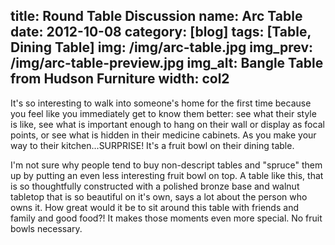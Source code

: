 title: Round Table Discussion
name: Arc Table
date: 2012-10-08
category: [blog]
tags: [Table, Dining Table]
img: /img/arc-table.jpg
img_prev: /img/arc-table-preview.jpg
img_alt: Bangle Table from Hudson Furniture
width: col2
---
It's so interesting to walk into someone's home for the first time because you feel like you immediately get to know them better: see what their style is like, see what is important enough to hang on their wall or display as focal points, or see what is hidden in their medicine cabinets.  As you make your way to their kitchen...SURPRISE!  It's a fruit bowl on their dining table.  

I'm not sure why people tend to buy non-descript tables and "spruce" them up by putting an even less interesting fruit bowl on top.  A table like this, that is so <span class="standout">thoughtfully constructed</span> with a polished bronze base and walnut tabletop that is so beautiful on it's own, <span class="standout">says a lot</span> about the person who owns it.  How great would it be to sit around this table with friends and family and good food?!  It makes those moments even more special.  No fruit bowls necessary.  